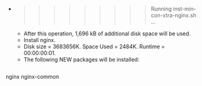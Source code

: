 * >>>>>>>>> Running inst-min-con-xtra-nginx.sh ...
  * After this operation, 1,696 kB of additional disk space will be used.
  * Install nginx.
  * Disk size = 3683656K. Space Used = 2484K. Runtime = 00:00:00:01.
  * The following NEW packages will be installed:
  ```bash
nginx nginx-common
  ```
